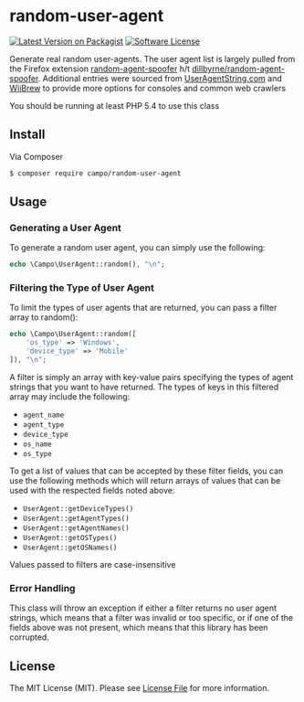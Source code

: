 # random-user-agent
[![Latest Version on Packagist][ico-version]][link-packagist]
[![Software License][ico-license]](LICENSE.md)

Generate real random user-agents. The user agent list is largely pulled from the Firefox extension [random-agent-spoofer](https://addons.mozilla.org/en-US/firefox/addon/random-agent-spoofer/) h/t [dillbyrne/random-agent-spoofer](https://github.com/dillbyrne/random-agent-spoofer). Additional entries were sourced from [UserAgentString.com](http://www.useragentstring.com/) and [WiiBrew](http://wiibrew.org/wiki/User_agents) to provide more options for consoles and common web crawlers

You should be running at least PHP 5.4 to use this class

## Install

Via Composer

``` bash
$ composer require campo/random-user-agent
```

## Usage

### Generating a User Agent

To generate a random user agent, you can simply use the following:

``` php
echo \Campo\UserAgent::random(), "\n";
```

### Filtering the Type of User Agent

To limit the types of user agents that are returned, you can pass a filter array to random():

``` php
echo \Campo\UserAgent::random([
    'os_type' => 'Windows',
    'device_type' => 'Mobile'
]), "\n";
```

A filter is simply an array with key-value pairs specifying the types of agent strings that you want to have returned. The types of keys in this filtered array may include the following:

- `agent_name`
- `agent_type`
- `device_type`
- `os_name`
- `os_type`

To get a list of values that can be accepted by these filter fields, you can use the following methods which will return arrays of values that can be used with the respected fields noted above:

- `UserAgent::getDeviceTypes()`
- `UserAgent::getAgentTypes()`
- `UserAgent::getAgentNames()`
- `UserAgent::getOSTypes()`
- `UserAgent::getOSNames()`

Values passed to filters are case-insensitive

### Error Handling

This class will throw an exception if either a filter returns no user agent strings, which means that a filter was invalid or too specific, or if one of the fields above was not present, which means that this library has been corrupted.

## License

The MIT License (MIT). Please see [License File](LICENSE.md) for more information.

[ico-version]: https://img.shields.io/packagist/v/campo/random-user-agent.svg?style=flat-square
[ico-license]: https://img.shields.io/badge/license-MIT-brightgreen.svg?style=flat-square

[link-packagist]: https://packagist.org/packages/campo/random-user-agent
